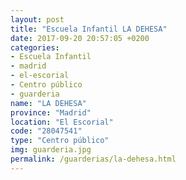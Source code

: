 ```yaml
---
layout: post
title: "Escuela Infantil LA DEHESA"
date: 2017-09-20 20:57:05 +0200
categories:
- Escuela Infantil
- madrid
- el-escorial
- Centro público
- guarderia
name: "LA DEHESA"
province: "Madrid"
location: "El Escorial"
code: "28047541"
type: "Centro público"
img: guarderia.jpg
permalink: /guarderias/la-dehesa.html
---
```

